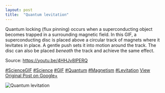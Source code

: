 ```yaml
---
layout: post
title:  "Quantum levitation"
---
```


Quantum locking (flux pinning) occurs when a superconducting object becomes trapped in a surrounding magnetic field. In this GIF, a superconducting disc is placed above a circular track of magnets where it levitates in place. A gentle push sets it into motion around the track. The disc can also be placed _beneath_ the track and achieve the same effect.  
  
Source: <https://youtu.be/4HHJv8lPERQ>  
  
[#ScienceGIF](https://plus.google.com/s/%23ScienceGIF/posts) [#Science](https://plus.google.com/s/%23Science/posts) [#GIF](https://plus.google.com/s/%23GIF/posts) [#Quantum](https://plus.google.com/s/%23Quantum/posts) [#Magnetism](https://plus.google.com/s/%23Magnetism/posts) [#Levitation](https://plus.google.com/s/%23Levitation/posts)
[View Original Post on Google+](https://plus.google.com/+ColinSullender/posts/CE7vb7jmB27)

![Quantum levitation](/assets/img/2015-05-26-Quantum-levitation.gif)
